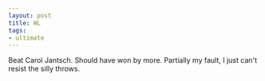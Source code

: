 ```yaml
---
layout: post
title: WL
tags:
- ultimate
---
```


Beat Carol Jantsch. Should have won by more. Partially my fault, I just can't resist the silly throws.
